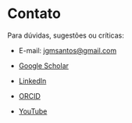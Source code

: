 Contato
=======

Para dúvidas, sugestões ou críticas:

+ E-mail: <jgmsantos@gmail.com>

+ [Google Scholar](https://scholar.google.com.br/citations?view_op=list_works&hl=pt-BR&user=_IlcTwEAAAAJ)

+ [LinkedIn](https://www.linkedin.com/in/guilherme-martins-7239241a5)

+ [ORCID](https://orcid.org/0000-0001-7693-3673)

+ [YouTube](https://www.youtube.com/@CursosLibertatem/about)

